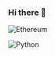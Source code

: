 ### Hi there 👋

<!--
**BooFirstNew/BooFirstNew** is a ✨ _special_ ✨ repository because its `README.md` (this file) appears on your GitHub profile.

![Google Chrome](https://img.shields.io/badge/Google%20Chrome-4285F4?style=for-the-badge&logo=GoogleChrome&logoColor=white)
-->

![Ethereum](https://img.shields.io/badge/Ethereum-3C3C3D?style=for-the-badge&logo=Ethereum&logoColor=white)

![Python](https://img.shields.io/badge/python-3670A0?style=for-the-badge&logo=python&logoColor=ffdd54)
